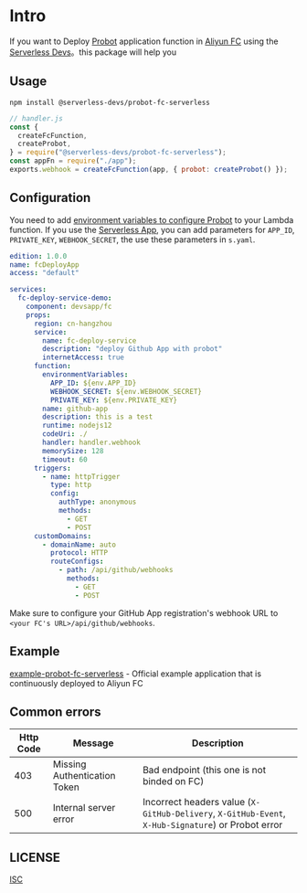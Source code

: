 # Intro
If you want to Deploy [Probot](https://probot.github.io/docs/deployment/) application function in [Aliyun FC](https://help.aliyun.com/product/50980.html) using the [Serverless Devs](https://github.com/Serverless-Devs/Serverless-Devs)。this package will help you

## Usage

```shell
npm install @serverless-devs/probot-fc-serverless
```

```javascript
// handler.js
const {
  createFcFunction,
  createProbot,
} = require("@serverless-devs/probot-fc-serverless");
const appFn = require("./app");
exports.webhook = createFcFunction(app, { probot: createProbot() });
```

## Configuration

You need to add [environment variables to configure Probot](https://probot.github.io/docs/configuration/) to your Lambda function. If you use the [Serverless App](https://app.serverless.com/), you can add parameters for `APP_ID`, `PRIVATE_KEY`, `WEBHOOK_SECRET`, the use these parameters in `s.yaml`.

```yml
edition: 1.0.0
name: fcDeployApp
access: "default"

services:
  fc-deploy-service-demo:
    component: devsapp/fc
    props:
      region: cn-hangzhou
      service:
        name: fc-deploy-service
        description: "deploy Github App with probot"
        internetAccess: true
      function:
        environmentVariables:
          APP_ID: ${env.APP_ID}
          WEBHOOK_SECRET: ${env.WEBHOOK_SECRET}
          PRIVATE_KEY: ${env.PRIVATE_KEY}
        name: github-app
        description: this is a test
        runtime: nodejs12
        codeUri: ./
        handler: handler.webhook
        memorySize: 128
        timeout: 60
      triggers:
        - name: httpTrigger
          type: http
          config:
            authType: anonymous
            methods:
              - GET
              - POST
      customDomains:
        - domainName: auto
          protocol: HTTP
          routeConfigs:
            - path: /api/github/webhooks
              methods:
                - GET
                - POST
```

Make sure to configure your GitHub App registration's webhook URL to `<your FC's URL>/api/github/webhooks`.


## Example
[example-probot-fc-serverless](https://github.com/Serverless-Devs/probot-aliyun-fc-serverless/tree/master/example) - Official example application that is continuously deployed to Aliyun FC


## Common errors

| Http Code | Message                      | Description                                                                                        |
| --------- | ---------------------------- | -------------------------------------------------------------------------------------------------- |
| 403       | Missing Authentication Token | Bad endpoint (this one is not binded on FC)                                                    |
| 500       | Internal server error        | Incorrect headers value (`X-GitHub-Delivery`, `X-GitHub-Event`, `X-Hub-Signature`) or Probot error |

## LICENSE

[ISC](LICENSE)
